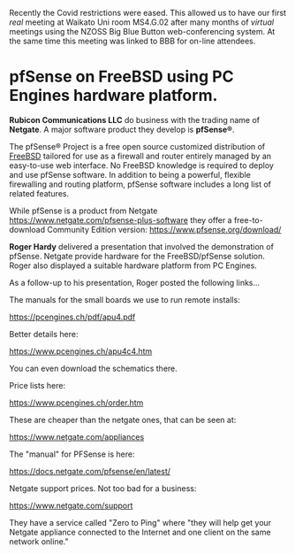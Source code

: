 Recently the Covid restrictions were eased. This allowed us to have our first *real* meeting at Waikato Uni room MS4.G.02 
after many months of *virtual* meetings using the NZOSS Big Blue Button web-conferencing system. 
At the same time this meeting was linked to BBB for on-line attendees.

# pfSense on FreeBSD using PC Engines hardware platform.

**Rubicon Communications LLC** do business with the trading name of **Netgate**. A major software product they develop is **pfSense®**.

The pfSense® Project is a free open source customized distribution of [FreeBSD](https://en.wikipedia.org/wiki/FreeBSD) 
tailored for use as a firewall and router entirely managed by an easy-to-use web interface. No FreeBSD knowledge is 
required to deploy and use pfSense software. In addition to being a powerful, flexible firewalling and routing platform, 
pfSense software includes a long list of related features. 

While pfSense is a product from Netgate https://www.netgate.com/pfsense-plus-software they offer a free-to-download 
Community Edition version: https://www.pfsense.org/download/


**Roger Hardy** delivered a presentation that involved the demonstration of pfSense. Netgate provide hardware for the 
FreeBSD/pfSense solution. Roger also displayed a suitable hardware platform from PC Engines.

As a follow-up to his presentation, Roger posted the following links...

The manuals for the small boards we use to run remote installs:

https://pcengines.ch/pdf/apu4.pdf

Better details here:

https://www.pcengines.ch/apu4c4.htm

You can even download the schematics there.

Price lists here:

https://www.pcengines.ch/order.htm

These are cheaper than the netgate ones, that can be seen at:

https://www.netgate.com/appliances

The "manual" for PFSense is here:

https://docs.netgate.com/pfsense/en/latest/

Netgate support prices. Not too bad for a business:

https://www.netgate.com/support

They have a service called "Zero to Ping" where "they will help get your Netgate appliance connected to the Internet 
and one client on the same network online."



